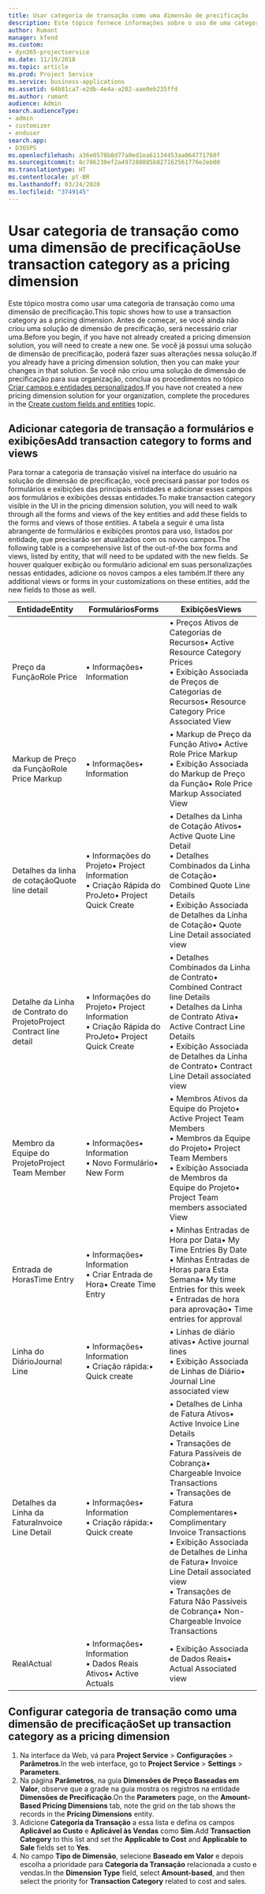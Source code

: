 ```yaml
---
title: Usar categoria de transação como uma dimensão de precificação
description: Este tópico fornece informações sobre o uso de uma categoria de transação como uma dimensão de precificação.
author: Rumant
manager: kfend
ms.custom:
- dyn365-projectservice
ms.date: 11/19/2018
ms.topic: article
ms.prod: Project Service
ms.service: business-applications
ms.assetid: 64b81ca7-e2db-4e4a-a202-aae0eb235ffd
ms.author: rumant
audience: Admin
search.audienceType:
- admin
- customizer
- enduser
search.app:
- D365PS
ms.openlocfilehash: a36e0578b8d77a0ed1ea61134453aa064771760f
ms.sourcegitcommit: 8c786230ef2a497280885b827162561776e2eb00
ms.translationtype: HT
ms.contentlocale: pt-BR
ms.lasthandoff: 03/24/2020
ms.locfileid: "3749145"
---
```

# <a name="use-transaction-category-as-a-pricing-dimension"></a><span data-ttu-id="5ee08-103">Usar categoria de transação como uma dimensão de precificação</span><span class="sxs-lookup"><span data-stu-id="5ee08-103">Use transaction category as a pricing dimension</span></span>
<span data-ttu-id="5ee08-104">Este tópico mostra como usar uma categoria de transação como uma dimensão de precificação.</span><span class="sxs-lookup"><span data-stu-id="5ee08-104">This topic shows how to use a transaction category as a pricing dimension.</span></span> <span data-ttu-id="5ee08-105">Antes de começar, se você ainda não criou uma solução de dimensão de precificação, será necessário criar uma.</span><span class="sxs-lookup"><span data-stu-id="5ee08-105">Before you begin, if you have not already created a pricing dimension solution, you will need to create a new one.</span></span> <span data-ttu-id="5ee08-106">Se você já possui uma solução de dimensão de precificação, poderá fazer suas alterações nessa solução.</span><span class="sxs-lookup"><span data-stu-id="5ee08-106">If you already have a pricing dimension solution, then you can make your changes in that solution.</span></span> <span data-ttu-id="5ee08-107">Se você não criou uma solução de dimensão de precificação para sua organização, conclua os procedimentos no tópico [Criar campos e entidades personalizados](create-custom-fields-entities.md).</span><span class="sxs-lookup"><span data-stu-id="5ee08-107">If you have not created a new pricing dimension solution for your organization, complete the procedures in the [Create custom fields and entities](create-custom-fields-entities.md) topic.</span></span>

## <a name="add-transaction-category-to-forms-and-views"></a><span data-ttu-id="5ee08-108">Adicionar categoria de transação a formulários e exibições</span><span class="sxs-lookup"><span data-stu-id="5ee08-108">Add transaction category to forms and views</span></span>
<span data-ttu-id="5ee08-109">Para tornar a categoria de transação visível na interface do usuário na solução de dimensão de precificação, você precisará passar por todos os formulários e exibições das principais entidades e adicionar esses campos aos formulários e exibições dessas entidades.</span><span class="sxs-lookup"><span data-stu-id="5ee08-109">To make transaction category visible in the UI in the pricing dimension solution, you will need to walk through all the forms and views of the key entities and add these fields to the forms and views of those entities.</span></span>
<span data-ttu-id="5ee08-110">A tabela a seguir é uma lista abrangente de formulários e exibições prontos para uso, listados por entidade, que precisarão ser atualizados com os novos campos.</span><span class="sxs-lookup"><span data-stu-id="5ee08-110">The following table is a comprehensive list of the out-of-the box forms and views, listed by entity, that will need to be updated with the new fields.</span></span> <span data-ttu-id="5ee08-111">Se houver qualquer exibição ou formulário adicional em suas personalizações nessas entidades, adicione os novos campos a eles também.</span><span class="sxs-lookup"><span data-stu-id="5ee08-111">If there any additional views or forms in your customizations on these entities, add the new fields to those as well.</span></span>

|  <span data-ttu-id="5ee08-112">Entidade</span><span class="sxs-lookup"><span data-stu-id="5ee08-112">Entity</span></span>        | <span data-ttu-id="5ee08-113">Formulários</span><span class="sxs-lookup"><span data-stu-id="5ee08-113">Forms</span></span>     |<span data-ttu-id="5ee08-114">Exibições</span><span class="sxs-lookup"><span data-stu-id="5ee08-114">Views</span></span>        |
| ------------------------------|---------------------------------|----------------------------------|
|  <span data-ttu-id="5ee08-115">Preço da Função</span><span class="sxs-lookup"><span data-stu-id="5ee08-115">Role Price</span></span>|<span data-ttu-id="5ee08-116">• Informações</span><span class="sxs-lookup"><span data-stu-id="5ee08-116">• Information</span></span> |<span data-ttu-id="5ee08-117">• Preços Ativos de Categorias de Recursos</span><span class="sxs-lookup"><span data-stu-id="5ee08-117">• Active Resource Category Prices</span></span><br> <span data-ttu-id="5ee08-118">• Exibição Associada de Preços de Categorias de Recursos</span><span class="sxs-lookup"><span data-stu-id="5ee08-118">• Resource Category Price Associated View</span></span>|
|  <span data-ttu-id="5ee08-119">Markup de Preço da Função</span><span class="sxs-lookup"><span data-stu-id="5ee08-119">Role Price Markup</span></span>|<span data-ttu-id="5ee08-120">• Informações</span><span class="sxs-lookup"><span data-stu-id="5ee08-120">• Information</span></span>|<span data-ttu-id="5ee08-121">• Markup de Preço da Função Ativo</span><span class="sxs-lookup"><span data-stu-id="5ee08-121">• Active Role Price Markup</span></span><br><span data-ttu-id="5ee08-122">• Exibição Associada do Markup de Preço da Função</span><span class="sxs-lookup"><span data-stu-id="5ee08-122">• Role Price Markup Associated View</span></span>|
|  <span data-ttu-id="5ee08-123">Detalhes da linha de cotação</span><span class="sxs-lookup"><span data-stu-id="5ee08-123">Quote line detail</span></span>|<span data-ttu-id="5ee08-124">• Informações do Projeto</span><span class="sxs-lookup"><span data-stu-id="5ee08-124">• Project Information</span></span><br><span data-ttu-id="5ee08-125">• Criação Rápida do ProJeto</span><span class="sxs-lookup"><span data-stu-id="5ee08-125">• Project Quick Create</span></span>|<span data-ttu-id="5ee08-126">• Detalhes da Linha de Cotação Ativos</span><span class="sxs-lookup"><span data-stu-id="5ee08-126">• Active Quote Line Detail</span></span><br><span data-ttu-id="5ee08-127">• Detalhes Combinados da Linha de Cotação</span><span class="sxs-lookup"><span data-stu-id="5ee08-127">• Combined Quote Line Details</span></span><br><span data-ttu-id="5ee08-128">• Exibição Associada de Detalhes da Linha de Cotação</span><span class="sxs-lookup"><span data-stu-id="5ee08-128">• Quote Line Detail associated view</span></span>|
|  <span data-ttu-id="5ee08-129">Detalhe da Linha de Contrato do Projeto</span><span class="sxs-lookup"><span data-stu-id="5ee08-129">Project Contract line detail</span></span>|<span data-ttu-id="5ee08-130">• Informações do Projeto</span><span class="sxs-lookup"><span data-stu-id="5ee08-130">• Project Information</span></span><br><span data-ttu-id="5ee08-131">• Criação Rápida do ProJeto</span><span class="sxs-lookup"><span data-stu-id="5ee08-131">• Project Quick Create</span></span>|<span data-ttu-id="5ee08-132">• Detalhes Combinados da Linha de Contrato</span><span class="sxs-lookup"><span data-stu-id="5ee08-132">• Combined Contract line Details</span></span><br><span data-ttu-id="5ee08-133">• Detalhes da Linha de Contrato Ativa</span><span class="sxs-lookup"><span data-stu-id="5ee08-133">• Active Contract Line Details</span></span><br><span data-ttu-id="5ee08-134">• Exibição Associada de Detalhes da Linha de Contrato</span><span class="sxs-lookup"><span data-stu-id="5ee08-134">• Contract Line Detail associated view</span></span>|
|  <span data-ttu-id="5ee08-135">Membro da Equipe do Projeto</span><span class="sxs-lookup"><span data-stu-id="5ee08-135">Project Team Member</span></span>|<span data-ttu-id="5ee08-136">• Informações</span><span class="sxs-lookup"><span data-stu-id="5ee08-136">• Information</span></span><br><span data-ttu-id="5ee08-137">• Novo Formulário</span><span class="sxs-lookup"><span data-stu-id="5ee08-137">• New Form</span></span>|<span data-ttu-id="5ee08-138">• Membros Ativos da Equipe do Projeto</span><span class="sxs-lookup"><span data-stu-id="5ee08-138">• Active Project Team Members</span></span><br><span data-ttu-id="5ee08-139">• Membros da Equipe do Projeto</span><span class="sxs-lookup"><span data-stu-id="5ee08-139">• Project Team Members</span></span><br><span data-ttu-id="5ee08-140">• Exibição Associada de Membros da Equipe do Projeto</span><span class="sxs-lookup"><span data-stu-id="5ee08-140">• Project Team members associated View</span></span>|
|  <span data-ttu-id="5ee08-141">Entrada de Horas</span><span class="sxs-lookup"><span data-stu-id="5ee08-141">Time Entry</span></span>|<span data-ttu-id="5ee08-142">• Informações</span><span class="sxs-lookup"><span data-stu-id="5ee08-142">• Information</span></span><br><span data-ttu-id="5ee08-143">• Criar Entrada de Hora</span><span class="sxs-lookup"><span data-stu-id="5ee08-143">• Create Time Entry</span></span>|<span data-ttu-id="5ee08-144">• Minhas Entradas de Hora por Data</span><span class="sxs-lookup"><span data-stu-id="5ee08-144">• My Time Entries By Date</span></span><br><span data-ttu-id="5ee08-145">• Minhas Entradas de Horas para Esta Semana</span><span class="sxs-lookup"><span data-stu-id="5ee08-145">• My time Entries for this week</span></span><br><span data-ttu-id="5ee08-146">• Entradas de hora para aprovação</span><span class="sxs-lookup"><span data-stu-id="5ee08-146">• Time entries for approval</span></span>|
|  <span data-ttu-id="5ee08-147">Linha do Diário</span><span class="sxs-lookup"><span data-stu-id="5ee08-147">Journal Line</span></span>|<span data-ttu-id="5ee08-148">• Informações</span><span class="sxs-lookup"><span data-stu-id="5ee08-148">• Information</span></span><br><span data-ttu-id="5ee08-149">• Criação rápida:</span><span class="sxs-lookup"><span data-stu-id="5ee08-149">• Quick create</span></span>|<span data-ttu-id="5ee08-150">• Linhas de diário ativas</span><span class="sxs-lookup"><span data-stu-id="5ee08-150">• Active journal lines</span></span><br><span data-ttu-id="5ee08-151">• Exibição Associada de Linhas de Diário</span><span class="sxs-lookup"><span data-stu-id="5ee08-151">• Journal Line associated view</span></span>|
|  <span data-ttu-id="5ee08-152">Detalhes da Linha da Fatura</span><span class="sxs-lookup"><span data-stu-id="5ee08-152">Invoice Line Detail</span></span>|<span data-ttu-id="5ee08-153">• Informações</span><span class="sxs-lookup"><span data-stu-id="5ee08-153">• Information</span></span><br><span data-ttu-id="5ee08-154">• Criação rápida:</span><span class="sxs-lookup"><span data-stu-id="5ee08-154">• Quick create</span></span>|<span data-ttu-id="5ee08-155">• Detalhes de Linha de Fatura Ativos</span><span class="sxs-lookup"><span data-stu-id="5ee08-155">• Active Invoice Line Details</span></span><br><span data-ttu-id="5ee08-156">• Transações de Fatura Passíveis de Cobrança</span><span class="sxs-lookup"><span data-stu-id="5ee08-156">• Chargeable Invoice Transactions</span></span><br><span data-ttu-id="5ee08-157">• Transações de Fatura Complementares</span><span class="sxs-lookup"><span data-stu-id="5ee08-157">• Complimentary Invoice Transactions</span></span><br><span data-ttu-id="5ee08-158">• Exibição Associada de Detalhes de Linha de Fatura</span><span class="sxs-lookup"><span data-stu-id="5ee08-158">• Invoice Line Detail associated view</span></span><br><span data-ttu-id="5ee08-159">• Transações de Fatura Não Passíveis de Cobrança</span><span class="sxs-lookup"><span data-stu-id="5ee08-159">• Non-Chargeable Invoice Transactions</span></span>|
|  <span data-ttu-id="5ee08-160">Real</span><span class="sxs-lookup"><span data-stu-id="5ee08-160">Actual</span></span>|<span data-ttu-id="5ee08-161">• Informações</span><span class="sxs-lookup"><span data-stu-id="5ee08-161">• Information</span></span><br><span data-ttu-id="5ee08-162">• Dados Reais Ativos</span><span class="sxs-lookup"><span data-stu-id="5ee08-162">• Active Actuals</span></span>|<span data-ttu-id="5ee08-163">• Exibição Associada de Dados Reais</span><span class="sxs-lookup"><span data-stu-id="5ee08-163">• Actual Associated view</span></span>|

## <a name="set-up-transaction-category-as-a-pricing-dimension"></a><span data-ttu-id="5ee08-164">Configurar categoria de transação como uma dimensão de precificação</span><span class="sxs-lookup"><span data-stu-id="5ee08-164">Set up transaction category as a pricing dimension</span></span>

1. <span data-ttu-id="5ee08-165">Na interface da Web, vá para **Project Service** > **Configurações** > **Parâmetros**.</span><span class="sxs-lookup"><span data-stu-id="5ee08-165">In the web interface, go to **Project Service** > **Settings** > **Parameters**.</span></span> 
2. <span data-ttu-id="5ee08-166">Na página **Parâmetros**, na guia **Dimensões de Preço Baseadas em Valor**, observe que a grade na guia mostra os registros na entidade **Dimensões de Precificação**.</span><span class="sxs-lookup"><span data-stu-id="5ee08-166">On the **Parameters** page, on the **Amount-Based Pricing Dimensions** tab, note the grid on the tab shows the records in the **Pricing Dimensions** entity.</span></span>
3. <span data-ttu-id="5ee08-167">Adicione **Categoria da Transação** a essa lista e defina os campos **Aplicável ao Custo** e **Aplicável às Vendas** como **Sim**.</span><span class="sxs-lookup"><span data-stu-id="5ee08-167">Add **Transaction Category** to this list and set the **Applicable to Cost** and **Applicable to Sale** fields set to **Yes**.</span></span>
4. <span data-ttu-id="5ee08-168">No campo **Tipo de Dimensão**, selecione **Baseado em Valor** e depois escolha a prioridade para **Categoria da Transação** relacionada a custo e vendas.</span><span class="sxs-lookup"><span data-stu-id="5ee08-168">In the **Dimension Type** field, select **Amount-based**, and then select the priority for **Transaction Category** related to cost and sales.</span></span>
